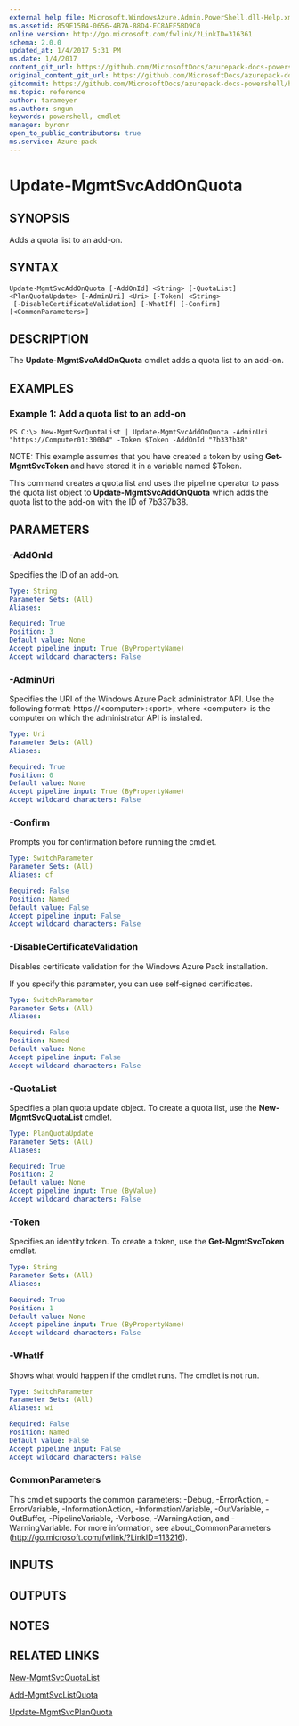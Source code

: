 ```yaml
---
external help file: Microsoft.WindowsAzure.Admin.PowerShell.dll-Help.xml
ms.assetid: 859E15B4-0656-4B7A-88D4-EC8AEF5BD9C0
online version: http://go.microsoft.com/fwlink/?LinkID=316361
schema: 2.0.0
updated_at: 1/4/2017 5:31 PM
ms.date: 1/4/2017
content_git_url: https://github.com/MicrosoftDocs/azurepack-docs-powershell/blob/live/AzurePack-cmdlets/Administration/v1.0/Update-MgmtSvcAddOnQuota.md
original_content_git_url: https://github.com/MicrosoftDocs/azurepack-docs-powershell/blob/live/AzurePack-cmdlets/Administration/v1.0/Update-MgmtSvcAddOnQuota.md
gitcommit: https://github.com/MicrosoftDocs/azurepack-docs-powershell/blob/93767eba34ad89edb3696359a7595e41769e0346/AzurePack-cmdlets/Administration/v1.0/Update-MgmtSvcAddOnQuota.md
ms.topic: reference
author: tarameyer
ms.author: sngun
keywords: powershell, cmdlet
manager: byronr
open_to_public_contributors: true
ms.service: Azure-pack
---
```


# Update-MgmtSvcAddOnQuota

## SYNOPSIS
Adds a quota list to an add-on.

## SYNTAX

```
Update-MgmtSvcAddOnQuota [-AddOnId] <String> [-QuotaList] <PlanQuotaUpdate> [-AdminUri] <Uri> [-Token] <String>
 [-DisableCertificateValidation] [-WhatIf] [-Confirm] [<CommonParameters>]
```

## DESCRIPTION
The **Update-MgmtSvcAddOnQuota** cmdlet adds a quota list to an add-on.

## EXAMPLES

### Example 1: Add a quota list to an add-on
```
PS C:\> New-MgmtSvcQuotaList | Update-MgmtSvcAddOnQuota -AdminUri "https://Computer01:30004" -Token $Token -AddOnId "7b337b38"
```

NOTE: This example assumes that you have created a token by using **Get-MgmtSvcToken** and have stored it in a variable named $Token.

This command creates a quota list and uses the pipeline operator to pass the quota list object to **Update-MgmtSvcAddOnQuota** which adds the quota list to the add-on with the ID of 7b337b38.

## PARAMETERS

### -AddOnId
Specifies the ID of an add-on.

```yaml
Type: String
Parameter Sets: (All)
Aliases: 

Required: True
Position: 3
Default value: None
Accept pipeline input: True (ByPropertyName)
Accept wildcard characters: False
```

### -AdminUri
Specifies the URI of the Windows Azure Pack administrator API.
Use the following format: https://\<computer\>:\<port\>, where \<computer\> is the computer on which the administrator API is installed.

```yaml
Type: Uri
Parameter Sets: (All)
Aliases: 

Required: True
Position: 0
Default value: None
Accept pipeline input: True (ByPropertyName)
Accept wildcard characters: False
```

### -Confirm
Prompts you for confirmation before running the cmdlet.

```yaml
Type: SwitchParameter
Parameter Sets: (All)
Aliases: cf

Required: False
Position: Named
Default value: False
Accept pipeline input: False
Accept wildcard characters: False
```

### -DisableCertificateValidation
Disables certificate validation for the Windows Azure Pack installation.

If you specify this parameter, you can use self-signed certificates.

```yaml
Type: SwitchParameter
Parameter Sets: (All)
Aliases: 

Required: False
Position: Named
Default value: None
Accept pipeline input: False
Accept wildcard characters: False
```

### -QuotaList
Specifies a plan quota update object.
To create a quota list, use the **New-MgmtSvcQuotaList** cmdlet.

```yaml
Type: PlanQuotaUpdate
Parameter Sets: (All)
Aliases: 

Required: True
Position: 2
Default value: None
Accept pipeline input: True (ByValue)
Accept wildcard characters: False
```

### -Token
Specifies an identity token.
To create a token, use the **Get-MgmtSvcToken** cmdlet.

```yaml
Type: String
Parameter Sets: (All)
Aliases: 

Required: True
Position: 1
Default value: None
Accept pipeline input: True (ByPropertyName)
Accept wildcard characters: False
```

### -WhatIf
Shows what would happen if the cmdlet runs.
The cmdlet is not run.

```yaml
Type: SwitchParameter
Parameter Sets: (All)
Aliases: wi

Required: False
Position: Named
Default value: False
Accept pipeline input: False
Accept wildcard characters: False
```

### CommonParameters
This cmdlet supports the common parameters: -Debug, -ErrorAction, -ErrorVariable, -InformationAction, -InformationVariable, -OutVariable, -OutBuffer, -PipelineVariable, -Verbose, -WarningAction, and -WarningVariable. For more information, see about_CommonParameters (http://go.microsoft.com/fwlink/?LinkID=113216).

## INPUTS

## OUTPUTS

## NOTES

## RELATED LINKS

[New-MgmtSvcQuotaList](xref:Administration/v1.0/New-MgmtSvcQuotaList.md)

[Add-MgmtSvcListQuota](xref:Administration/v1.0/Add-MgmtSvcListQuota.md)

[Update-MgmtSvcPlanQuota](xref:Administration/v1.0/Update-MgmtSvcPlanQuota.md)


